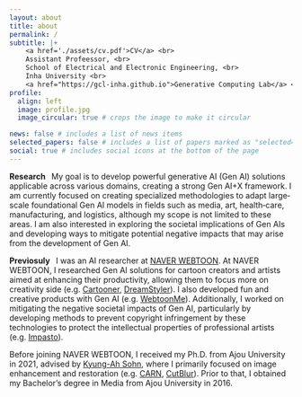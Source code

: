 ```yaml
---
layout: about
title: about
permalink: /
subtitle: |+
    <a href='./assets/cv.pdf'>CV</a> <br>
    Assistant Profeessor, <br>
    School of Electrical and Electronic Engineering, <br>
    Inha University <br>
    <a href="https://gcl-inha.github.io">Generative Computing Lab</a> <br>
profile:
  align: left
  image: profile.jpg
  image_circular: true # crops the image to make it circular

news: false # includes a list of news items
selected_papers: false # includes a list of papers marked as "selected={true}"
social: true # includes social icons at the bottom of the page
---
```


<b>Research&nbsp;&nbsp;</b> My goal is to develop powerful generative AI (Gen AI) solutions applicable across various domains, creating a strong Gen AI+X framework. I am currently focused on creating specialized methodologies to adapt large‐scale foundational Gen AI models in fields such as media, art, health‐care, manufacturing, and logistics, although my scope is not limited to these areas. I am also interested in exploring the societal implications of Gen AIs and developing ways to mitigate potential negative impacts that may arise from the development of Gen AI.


<b>Previosuly&nbsp;&nbsp;</b> I was an AI researcher at [NAVER WEBTOON](https://webtoonscorp.com/en/). At NAVER WEBTOON, I researched Gen AI solutions for cartoon creators and artists aimed at enhancing their productivity, allowing them to focus more on creativity side (e.g. [Cartooner](https://arxiv.org/abs/2212.09555), [DreamStyler](http://arxiv.org/abs/2309.06933)). I also developed fun and creative products with Gen AI (e.g. [WebtoonMe](https://webtoon.github.io/WebtoonMe)). Additionally, I worked on mitigating the negative societal impacts of Gen AI, particularly by developing methods to prevent copyright infringement by these technologies to protect the intellectual properties of professional artists (e.g. [Impasto](https://arxiv.org/abs/2403.19254)).

Before joining NAVER WEBTOON, I received my Ph.D. from Ajou University in 2021, advised by [Kyung-Ah Sohn](https://sites.google.com/site/kasohn/home), where I primarily focused on image enhancement and restoration (e.g. [CARN](http://arxiv.org/abs/1803.08664), [CutBlur](http://arxiv.org/abs/2004.00448)). Prior to that, I obtained my Bachelor’s degree in Media from Ajou University in 2016.
